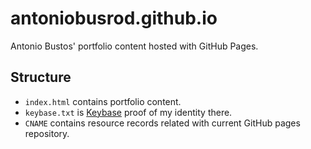 # antoniobusrod.github.io

Antonio Bustos' portfolio content hosted with GitHub Pages.

## Structure

* `index.html` contains portfolio content.
* `keybase.txt` is [Keybase](https://keybase.io/) proof of my identity there.
* `CNAME` contains resource records related with current GitHub pages repository.
